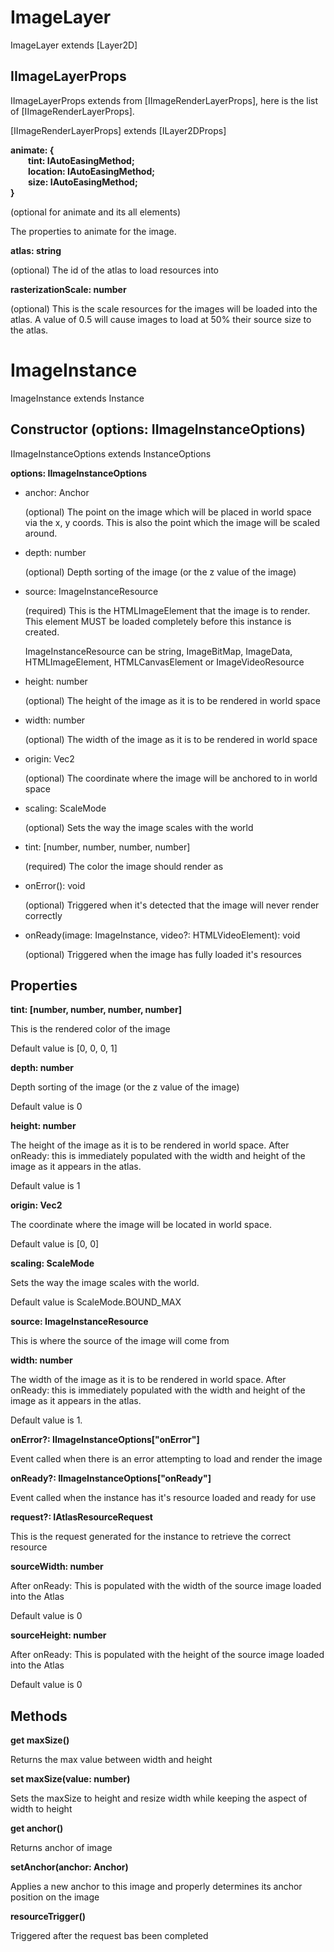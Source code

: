 # ImageLayer

ImageLayer extends [Layer2D]

## IImageLayerProps

IImageLayerProps extends from [IImageRenderLayerProps], here is the list of [IImageRenderLayerProps].

[IImageRenderLayerProps] extends [ILayer2DProps]

**animate: {<br>&emsp;&emsp;tint: IAutoEasingMethod<Vec>;<br>&emsp;&emsp;location: IAutoEasingMethod<Vec>;<br>&emsp;&emsp;size: IAutoEasingMethod<Vec>;<br>}**

(optional for animate and its all elements)

The properties to animate for the image.

**atlas: string**

(optional) The id of the atlas to load resources into

**rasterizationScale: number**

(optional) This is the scale resources for the images will be loaded into the atlas. A value of 0.5 will cause images to load at 50% their source size to the atlas.

# ImageInstance

ImageInstance extends Instance

## Constructor (options: IImageInstanceOptions)

IImageInstanceOptions extends InstanceOptions

**options: IImageInstanceOptions**

* anchor: Anchor

  (optional) The point on the image which will be placed in world space via the x, y coords. This is also the point which the image will be scaled around.

* depth: number

  (optional) Depth sorting of the image (or the z value of the image)

* source: ImageInstanceResource

  (required) This is the HTMLImageElement that the image is to render. This element MUST be loaded completely before this instance is created.

  ImageInstanceResource can be string, ImageBitMap, ImageData, HTMLImageElement, HTMLCanvasElement or ImageVideoResource

* height: number

  (optional) The height of the image as it is to be rendered in world space

* width: number

  (optional) The width of the image as it is to be rendered in world space

* origin: Vec2

  (optional) The coordinate where the image will be anchored to in world space

* scaling: ScaleMode

  (optional) Sets the way the image scales with the world

* tint: [number, number, number, number]

  (required) The color the image should render as

* onError(): void

  (optional) Triggered when it's detected that the image will never render correctly

* onReady(image: ImageInstance, video?: HTMLVideoElement): void

  (optional) Triggered when the image has fully loaded it's resources

## Properties

**tint: [number, number, number, number]**

This is the rendered color of the image

Default value is [0, 0, 0, 1]

**depth: number**

Depth sorting of the image (or the z value of the image)

Default value is 0

**height: number**

The height of the image as it is to be rendered in world space. After onReady: this is immediately populated with the width and height of the image as it appears in the atlas.

Default value is 1

**origin: Vec2**

The coordinate where the image will be located in world space.

Default value is [0, 0]

**scaling: ScaleMode**

Sets the way the image scales with the world.

Default value is ScaleMode.BOUND_MAX

**source: ImageInstanceResource**

This is where the source of the image will come from

**width: number**

The width of the image as it is to be rendered in world space. After onReady: this is immediately populated with the width and height of the image as it appears in the atlas.

Default value is 1.

**onError?: IImageInstanceOptions["onError"]**

Event called when there is an error attempting to load and render the image

**onReady?: IImageInstanceOptions["onReady"]**

Event called when the instance has it's resource loaded and ready for use

**request?: IAtlasResourceRequest**

This is the request generated for the instance to retrieve the correct resource

**sourceWidth: number**

After onReady: This is populated with the width of the source image loaded into the Atlas

Default value is 0

**sourceHeight: number**

After onReady: This is populated with the height of the source image loaded into the Atlas

Default value is 0

## Methods

**get maxSize()**

Returns the max value between width and height

**set maxSize(value: number)**

Sets the maxSize to height and resize width while keeping the aspect of width to height

**get anchor()**

Returns anchor of image

**setAnchor(anchor: Anchor)**

Applies a new anchor to this image and properly determines its anchor position on the image

**resourceTrigger()**

Triggered after the request bas been completed
